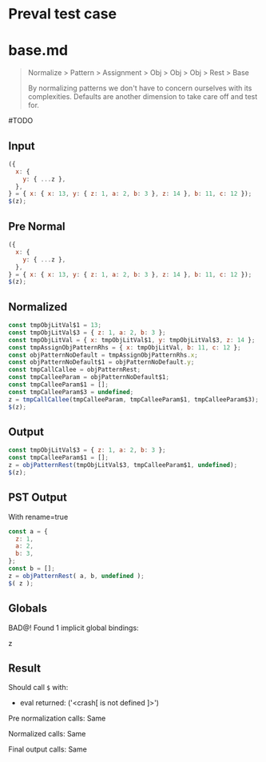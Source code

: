 # Preval test case

# base.md

> Normalize > Pattern > Assignment > Obj > Obj > Obj > Rest > Base
>
> By normalizing patterns we don't have to concern ourselves with its complexities. Defaults are another dimension to take care off and test for.

#TODO

## Input

`````js filename=intro
({
  x: {
    y: { ...z },
  },
} = { x: { x: 13, y: { z: 1, a: 2, b: 3 }, z: 14 }, b: 11, c: 12 });
$(z);
`````

## Pre Normal


`````js filename=intro
({
  x: {
    y: { ...z },
  },
} = { x: { x: 13, y: { z: 1, a: 2, b: 3 }, z: 14 }, b: 11, c: 12 });
$(z);
`````

## Normalized


`````js filename=intro
const tmpObjLitVal$1 = 13;
const tmpObjLitVal$3 = { z: 1, a: 2, b: 3 };
const tmpObjLitVal = { x: tmpObjLitVal$1, y: tmpObjLitVal$3, z: 14 };
const tmpAssignObjPatternRhs = { x: tmpObjLitVal, b: 11, c: 12 };
const objPatternNoDefault = tmpAssignObjPatternRhs.x;
const objPatternNoDefault$1 = objPatternNoDefault.y;
const tmpCallCallee = objPatternRest;
const tmpCalleeParam = objPatternNoDefault$1;
const tmpCalleeParam$1 = [];
const tmpCalleeParam$3 = undefined;
z = tmpCallCallee(tmpCalleeParam, tmpCalleeParam$1, tmpCalleeParam$3);
$(z);
`````

## Output


`````js filename=intro
const tmpObjLitVal$3 = { z: 1, a: 2, b: 3 };
const tmpCalleeParam$1 = [];
z = objPatternRest(tmpObjLitVal$3, tmpCalleeParam$1, undefined);
$(z);
`````

## PST Output

With rename=true

`````js filename=intro
const a = {
  z: 1,
  a: 2,
  b: 3,
};
const b = [];
z = objPatternRest( a, b, undefined );
$( z );
`````

## Globals

BAD@! Found 1 implicit global bindings:

z

## Result

Should call `$` with:
 - eval returned: ('<crash[ <ref> is not defined ]>')

Pre normalization calls: Same

Normalized calls: Same

Final output calls: Same
